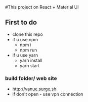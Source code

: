 #This project on React + Material UI

## First to do

- clone this repo
- if u use npm
  - npm i
  - npm run
- if u use yarn
  - yarn install
  - yarn start

### build folder/ web site

- http://vanue.surge.sh
- if don't open - use vpn connection
